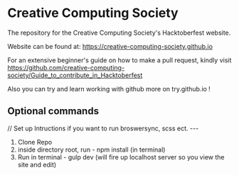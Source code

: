 # Creative Computing Society
The repository for the Creative Computing Society's Hacktoberfest website. 

Website can be found at: https://creative-computing-society.github.io


For an extensive beginner's guide on how to make a pull request, kindly visit 
https://github.com/creative-computing-society/Guide_to_contribute_in_Hacktoberfest

Also you can try and learn working with github more on try.github.io !

## Optional commands
// Set up Intructions if you want to run broswersync, scss ect. ---
1. Clone Repo
2. inside directory root, run - npm install (in terminal)
3. Run in terminal - gulp dev (will fire up localhost server so you view the site and edit)
